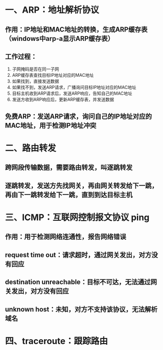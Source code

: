 # 一、ARP：地址解析协议
## 作用：IP地址和MAC地址的转换，生成ARP缓存表（windows中arp-a显示ARP缓存表）
## 工作过程：
1. 子网掩码是否在同一子网
2. ARP缓存表查找目标IP地址对应的MAC地址
3. 如果找到，直接发送数据
4. 如果找不到，发送ARP请求，广播询问目标IP地址对应的MAC地址
5. 目标主机收到ARP请求后，发送ARP响应，告知自己的MAC地址
6. 发送方收到ARP响应后，更新ARP缓存表，并发送数据
## 免费ARP：发送ARP请求，询问自己的IP地址对应的MAC地址，用于检测IP地址冲突

# 二、路由转发
## 跨网段传输数据，需要路由转发，叫逐跳转发
## 逐跳转发，发送方先找网关，再由网关转发给下一跳，再由下一跳转发给下一跳，直到到达目标主机

# 三、ICMP：互联网控制报文协议    ping
## 作用：用于检测网络连通性，报告网络错误
## request time out：请求超时，通过网关发出，对方没有回应
## destination unreachable：目标不可达，无法通过网关发出，对方没有回应
## unknown host：未知，对方不支持该协议，无法解析域名

# 四、traceroute：跟踪路由

